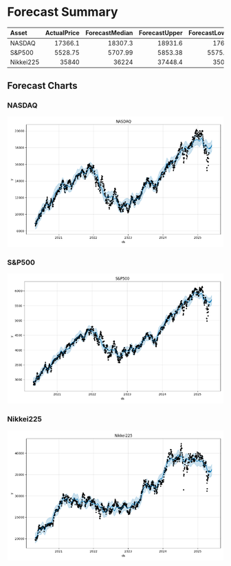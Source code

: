 # Forecast Summary

| Asset     |   ActualPrice |   ForecastMedian |   ForecastUpper |   ForecastLower | Action   |
|:----------|--------------:|-----------------:|----------------:|----------------:|:---------|
| NASDAQ    |      17366.1  |         18307.3  |        18931.6  |        17667    | BUY      |
| S&P500    |       5528.75 |          5707.99 |         5853.38 |         5575.49 | BUY      |
| Nikkei225 |      35840    |         36224    |        37448.4  |        35051    | HOLD     |

## Forecast Charts

### NASDAQ

![NASDAQ Forecast](./NASDAQ_forecast.png)

### S&P500

![S&P500 Forecast](./S&P500_forecast.png)

### Nikkei225

![Nikkei225 Forecast](./Nikkei225_forecast.png)

